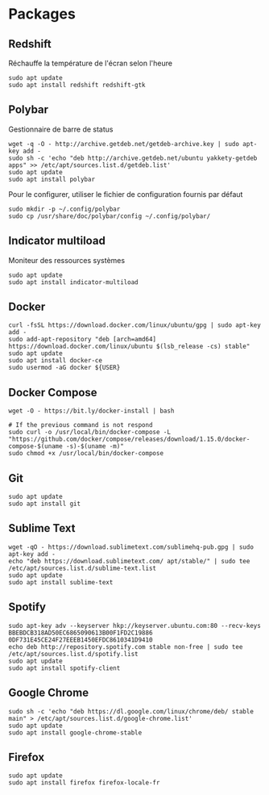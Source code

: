 # Packages

## Redshift
Réchauffe la température de l'écran selon l'heure
```
sudo apt update
sudo apt install redshift redshift-gtk
```

## Polybar
Gestionnaire de barre de status
```
wget -q -O - http://archive.getdeb.net/getdeb-archive.key | sudo apt-key add -
sudo sh -c 'echo "deb http://archive.getdeb.net/ubuntu yakkety-getdeb apps" >> /etc/apt/sources.list.d/getdeb.list'
sudo apt update
sudo apt install polybar
```

Pour le configurer, utiliser le fichier de configuration fournis par défaut
```
sudo mkdir -p ~/.config/polybar
sudo cp /usr/share/doc/polybar/config ~/.config/polybar/
```

## Indicator multiload
Moniteur des ressources systèmes
```
sudo apt update
sudo apt install indicator-multiload
```

## Docker
```
curl -fsSL https://download.docker.com/linux/ubuntu/gpg | sudo apt-key add -
sudo add-apt-repository "deb [arch=amd64] https://download.docker.com/linux/ubuntu $(lsb_release -cs) stable"
sudo apt update
sudo apt install docker-ce
sudo usermod -aG docker ${USER}
```

## Docker Compose
```
wget -O - https://bit.ly/docker-install | bash

# If the previous command is not respond
sudo curl -o /usr/local/bin/docker-compose -L "https://github.com/docker/compose/releases/download/1.15.0/docker-compose-$(uname -s)-$(uname -m)"
sudo chmod +x /usr/local/bin/docker-compose
```

## Git
```
sudo apt update
sudo apt install git
```

## Sublime Text
```
wget -qO - https://download.sublimetext.com/sublimehq-pub.gpg | sudo apt-key add -
echo "deb https://download.sublimetext.com/ apt/stable/" | sudo tee /etc/apt/sources.list.d/sublime-text.list
sudo apt update
sudo apt install sublime-text
```

## Spotify
```
sudo apt-key adv --keyserver hkp://keyserver.ubuntu.com:80 --recv-keys BBEBDCB318AD50EC6865090613B00F1FD2C19886 0DF731E45CE24F27EEEB1450EFDC8610341D9410
echo deb http://repository.spotify.com stable non-free | sudo tee /etc/apt/sources.list.d/spotify.list
sudo apt update
sudo apt install spotify-client
```

## Google Chrome
```
sudo sh -c 'echo "deb https://dl.google.com/linux/chrome/deb/ stable main" > /etc/apt/sources.list.d/google-chrome.list'
sudo apt update
sudo apt install google-chrome-stable
```

## Firefox
```
sudo apt update
sudo apt install firefox firefox-locale-fr
```
